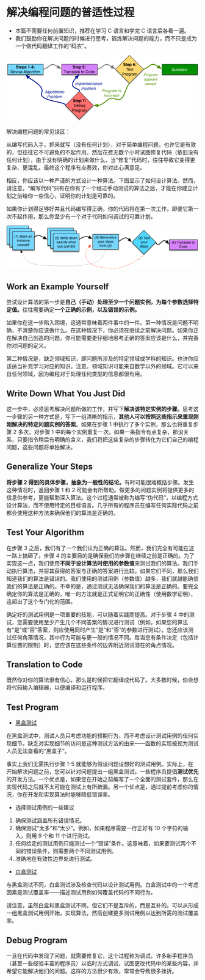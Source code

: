 # 解决编程问题的普适性过程

- 本篇不需要任何前置知识，推荐在学习 C 语言和学完 C 语言后各看一遍。
- 我们鼓励你在解决问题的时候进行思考，锻炼解决问题的能力，而不只是成为一个做代码翻译工作的“码农”。

![](static/YAOvb6gquofiAYxsn3tcxcCYngf.png)

解决编程问题的常见误区：

从编写代码入手，抓来就写（没有任何计划），对于简单编程问题，也许它是有效的，但往往它不可避免的不起作用。然后花费无数个小时试图修复代码（依旧没有任何计划），由于没有明确的计划来做什么，当“修复”代码时，往往导致它变得更复杂、更混乱。最终这个程序有点奏效，你对此心满意足。

相反，你应该以一种严谨的方式设计一种算法。下图显示了如何设计算法。然而，请注意，“编写代码”只有在你有了一个经过手动测试的算法之后，才能在你建立计划之前给你一些信心，证明你的计划是可靠的。

如果你计划得足够好并且代码编写得正确，你的代码将在第一次工作。即便它第一次不起作用，那么你至少有一个对于代码如何调试的可靠计划。

![](static/HMipbO4vSoM3jhxSZ7Kcuddqnxh.png)

## Work an Example Yourself

尝试设计算法的第一步是<strong>自己（手动）处理至少一个问题实例，为每个参数选择特定值。</strong>往往需要确定<strong>一个正确的示例，以及错误的示例。</strong>

如果你在这一步陷入困境，这通常意味着两件事中的一件。第一种情况是问题不明确，不清楚你应该做什么。在这种情况下，你必须在继续之前解决问题。如果你正在解决自己创造的问题，你可能需要更仔细地思考正确的答案应该是什么，并完善你对问题的定义。

第二种情况是，缺乏领域知识，即问题所涉及的特定领域或学科的知识。也许你应该适当补充学习对应的知识。注意，领域知识可能来自数学以外的领域。它可以来自任何领域，因为编程对于处理任何类型的信息都很有用。

## Write Down What You Just Did

这一步中，必须思考解决问题所做的工作，并写下<strong>解决该特定实例的步骤。</strong>思考这一步骤的另一种方式是，写下一组清晰的指示，<strong>其他人可以按照这些指示来重现刚刚解决的特定问题实例的答案</strong>。如果在步骤 1 中执行了多个实例，那么也将重复步骤 2 多次，对步骤 1 中的每个实例重复一次。如果一条指令有点复杂，那没关系，只要指令稍后有明确的含义，我们将把这些复杂的步骤转化为它们自己的编程问题，这些问题将单独解决。

## Generalize Your Steps

<strong>将步骤 2 得到的具体步骤，抽象为一般性的结论。</strong>有时可能很难概括步骤。发生这种情况时，返回步骤 1 和 2 可能会有所帮助。做更多的问题实例将提供更多的信息供参考，更能帮助深入算法。这个过程通常被称为编写“伪代码”，以编程方式设计算法，而不使用特定的目标语言。几乎所有的程序员在编写任何实际代码之前都会使用这种方法来确保他们的算法是正确的。

## Test Your Algorithm

在步骤 3 之后，我们有了一个我们认为正确的算法。然而，我们完全有可能在这一路上搞砸了。步骤 4 的主要目的是确保我们的步骤在继续之前是正确的。为了实现这一点，我们使用<strong>不同于设计算法时使用的参数值</strong>来测试我们的算法。我们手动执行算法，并将其获得的答案与正确的答案进行比较。如果它们不同，那么我们知道我们的算法是错误的。我们使用的测试用例（参数值）越多，我们就越能确信我们的算法是正确的。不幸的是，通过测试无法确保我们的算法是正确的。要完全确定你的算法是正确的，唯一的方法就是正式证明它的正确性（使用数学证明），这超出了这个专门化的范围。

确定好的测试用例是一项重要的技能，可以随着实践而提高。对于步骤 4 中的测试，您需要使用至少产生几个不同答案的情况进行测试（例如，如果您的算法有“是”或“否”答案，则应使用同时产生“是”和“否”的参数进行测试）。您还应该测试任何角落情况，其中行为可能与更一般的情况不同。每当您有条件决定（包括计算位置的限制）时，您应该在这些条件的边界附近测试潜在的角点情况。

## Translation to Code

既然你对你的算法很有信心，那么是时候把它翻译成代码了。大多数时候，你会想将代码输入编辑器，以便编译和运行程序。

## Test Program

- [黑盒测试](https://zh.wikipedia.org/wiki/%E9%BB%91%E7%9B%92%E6%B5%8B%E8%AF%95)

在黑盒测试中，测试人员只考虑功能的预期行为，而不考虑设计测试用例的任何实现细节。缺乏对实现细节的访问是这种测试方法的由来——函数的实现被视为测试人员无法查看的“黑盒子”。

事实上我们无需执行步骤 1-5 就能够为假设问题设想好的测试用例。实际上，在开始解决问题之前，您可以针对问题提出一组黑盒测试。一些程序员提倡<strong>测试优先</strong>的开发方法。一个优点是，如果您在开始之前编写了一个全面的测试套件，那么在实现代码之后就不太可能在测试上有所疏漏。另一个优点是，通过提前考虑你的情况，你在开发和实现算法时能够降低错误率。

- 选择测试用例的一些建议

1. 确保测试涵盖所有错误情况。
2. 确保测试“太多”和“太少”。例如，如果程序需要一行正好有 10 个字符的输入，则用 9 个和 11 个进行测试。
3. 任何给定的测试用例只能测试一个“错误”条件。这意味着，如果要测试两个不同的错误条件，则需要两个不同测试用例。
4. 准确地在有效性边界处进行测试。

- [白盒测试](https://zh.wikipedia.org/wiki/%E7%99%BD%E7%9B%92%E6%B5%8B%E8%AF%95)

与黑盒测试不同，白盒测试涉及检查代码以设计测试用例。白盒测试中的一个考虑因素是测试覆盖率——描述测试用例如何覆盖代码的不同行为。

请注意，虽然白盒和黑盒测试不同，但它们不是互斥的，而是互补的。可以从形成一组黑盒测试用例开始，实现算法，然后创建更多测试用例以达到所需的测试覆盖率。

## Debug Program

一旦在代码中发现了问题，就需要修复它，这个过程称为调试。许多新手程序员（甚至一些经验丰富的程序员）以临时方式调试，试图更改代码中的某些内容，并希望它能解决他们的问题。这样的方法很少有效，常常会导致很多挫折。

